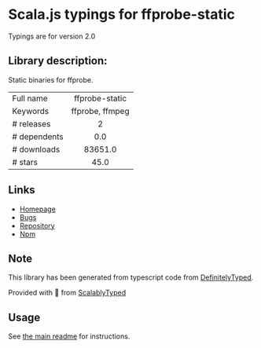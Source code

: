 
# Scala.js typings for ffprobe-static

Typings are for version 2.0

## Library description:
Static binaries for ffprobe.

|                    |                 |
| ------------------ | :-------------: |
| Full name          | ffprobe-static |
| Keywords           | ffprobe, ffmpeg |
| # releases         | 2 |
| # dependents       | 0.0 |
| # downloads        | 83651.0 |
| # stars            | 45.0 |

## Links
- [Homepage](https://github.com/joshwnj/ffprobe-static#readme)
- [Bugs](https://github.com/joshwnj/ffprobe-static/issues)
- [Repository](https://github.com/joshwnj/ffprobe-static)
- [Npm](https://www.npmjs.com/package/ffprobe-static)
    


## Note
This library has been generated from typescript code from [DefinitelyTyped](https://definitelytyped.org).

Provided with :purple_heart: from [ScalablyTyped](https://github.com/oyvindberg/ScalablyTyped)

## Usage
See [the main readme](../../readme.md) for instructions.


